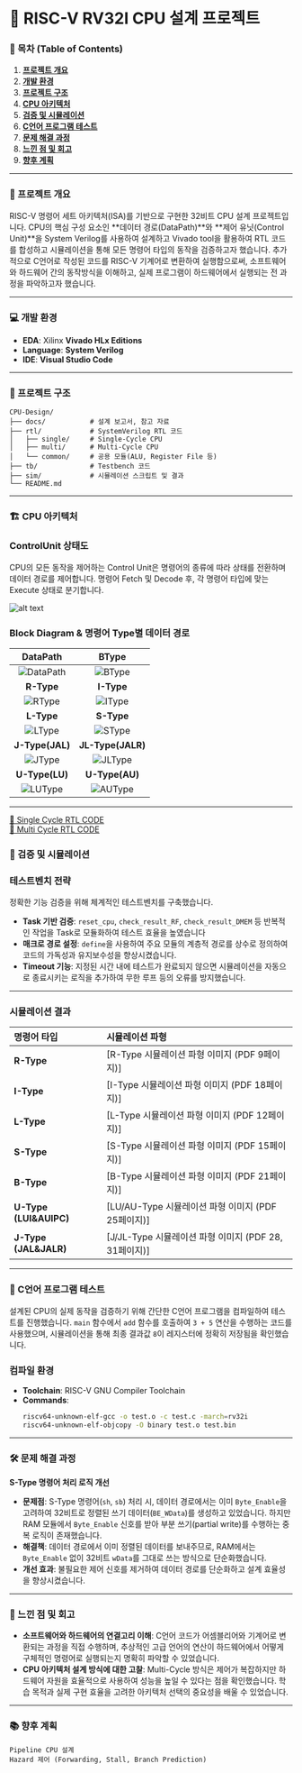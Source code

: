 # 📌 RISC-V RV32I CPU 설계 프로젝트

### 📜 목차 (Table of Contents)

1.  [**프로젝트 개요**](#-프로젝트-개요)
2.  [**개발 환경**](#-개발-환경)
3.  [**프로젝트 구조**](#-프로젝트-구조)
4.  [**CPU 아키텍처**](#-cpu-아키텍처)
5.  [**검증 및 시뮬레이션**](#-검증-및-시뮬레이션)
6.  [**C언어 프로그램 테스트**](#-c언어-프로그램-테스트)
7.  [**문제 해결 과정**](#-문제-해결-과정)
8.  [**느낀 점 및 회고**](#-느낀-점-및-회고)
9.  [**향후 계획**](#-향후-계획)

---

### 🎯 프로젝트 개요

RISC-V 명령어 세트 아키텍처(ISA)를 기반으로 구현한 32비트 CPU 설계 프로젝트입니다. CPU의 핵심 구성 요소인 **데이터 경로(DataPath)**와 **제어 유닛(Control Unit)**을 System Verilog를 사용하여 설계하고 Vivado tool을 활용하여 RTL 코드를 합성하고 시뮬레이션을 통해 모든 명령어 타입의 동작을 검증하고자 했습니다. 추가적으로 C언어로 작성된 코드를 RISC-V 기계어로 변환하여 실행함으로써, 소프트웨어와 하드웨어 간의 동작방식을 이해하고, 실제 프로그램이 하드웨어에서 실행되는 전 과정을 파악하고자 했습니다.

---

### 💻 개발 환경

- **EDA**: Xilinx **Vivado HLx Editions**
- **Language**: **System Verilog**
- **IDE**: **Visual Studio Code**

---

### 📂 프로젝트 구조
```
CPU-Design/
├── docs/           # 설계 보고서, 참고 자료
├── rtl/            # SystemVerilog RTL 코드
│   ├── single/     # Single-Cycle CPU
│   ├── multi/      # Multi-Cycle CPU
│   └── common/     # 공용 모듈(ALU, Register File 등)
├── tb/             # Testbench 코드
├── sim/            # 시뮬레이션 스크립트 및 결과
└── README.md
```

---

### 🏗️ CPU 아키텍처

### ControlUnit 상태도

CPU의 모든 동작을 제어하는 Control Unit은 명령어의 종류에 따라 상태를 전환하며 데이터 경로를 제어합니다. 명령어 Fetch 및 Decode 후, 각 명령어 타입에 맞는 Execute 상태로 분기합니다.

![alt text](img/CUstate.png)

### Block Diagram & 명령어 Type별 데이터 경로

| **DataPath** | **BType** |
| :------------------------------------------------------: | :-------------------------------------------------------: |
| ![DataPath](img/DataPath.png) | ![BType](img/BType.png) |
| **R-Type** | **I-Type** |
| ![RType](img/RType.png) | ![IType](img/IType.png) | 
| **L-Type** | **S-Type** |
| ![LType](img/LType.png) | ![SType](img/SType.png) |
| **J-Type(JAL)** | **JL-Type(JALR)** |
| ![JType](img/JType.png) | ![JLType](img/JLType.png) |
| **U-Type(LU)** | **U-Type(AU)** |
| ![LUType](img/LUType.png) | ![AUType](img/AUType.png) |

---

[📂 Single Cycle RTL CODE](./CPU/single_cycle)<br>
[📂 Multi Cycle RTL CODE](./CPU/multi_cycle)

### 🔬 검증 및 시뮬레이션

### 테스트벤치 전략
정확한 기능 검증을 위해 체계적인 테스트벤치를 구축했습니다.
* **Task 기반 검증**: `reset_cpu`, `check_result_RF`, `check_result_DMEM` 등 반복적인 작업을 Task로 모듈화하여 테스트 효율을 높였습니다
* **매크로 경로 설정**: `define`을 사용하여 주요 모듈의 계층적 경로를 상수로 정의하여 코드의 가독성과 유지보수성을 향상시켰습니다.
* **Timeout 기능**: 지정된 시간 내에 테스트가 완료되지 않으면 시뮬레이션을 자동으로 종료시키는 로직을 추가하여 무한 루프 등의 오류를 방지했습니다.

---

### 시뮬레이션 결과

| 명령어 타입           | 시뮬레이션 파형                                      |
| :-------------------- | :--------------------------------------------------- |
| **R-Type** | [R-Type 시뮬레이션 파형 이미지 (PDF 9페이지)]      |
| **I-Type** | [I-Type 시뮬레이션 파형 이미지 (PDF 18페이지)]     |
| **L-Type** | [L-Type 시뮬레이션 파형 이미지 (PDF 12페이지)]     |
| **S-Type** | [S-Type 시뮬레이션 파형 이미지 (PDF 15페이지)]     |
| **B-Type** | [B-Type 시뮬레이션 파형 이미지 (PDF 21페이지)]     |
| **U-Type (LUI&AUIPC)** | [LU/AU-Type 시뮬레이션 파형 이미지 (PDF 25페이지)] |
| **J-Type (JAL&JALR)** | [J/JL-Type 시뮬레이션 파형 이미지 (PDF 28, 31페이지)] |

---

### 🔄 C언어 프로그램 테스트

설계된 CPU의 실제 동작을 검증하기 위해 간단한 C언어 프로그램을 컴파일하여 테스트를 진행했습니다. `main` 함수에서 `add` 함수를 호출하여 `3 + 5` 연산을 수행하는 코드를 사용했으며, 시뮬레이션을 통해 최종 결과값 `8`이 레지스터에 정확히 저장됨을 확인했습니다.

### 컴파일 환경
-   **Toolchain**: RISC-V GNU Compiler Toolchain
-   **Commands**:
    ```bash
    riscv64-unknown-elf-gcc -o test.o -c test.c -march=rv32i
    riscv64-unknown-elf-objcopy -O binary test.o test.bin
    ```
---

### 🛠️ 문제 해결 과정

**S-Type 명령어 처리 로직 개선**

- **문제점**: S-Type 명령어(`sh`, `sb`) 처리 시, 데이터 경로에서는 이미 `Byte_Enable`을 고려하여 32비트로 정렬된 쓰기 데이터(`BE_WData`)를 생성하고 있었습니다. 하지만 RAM 모듈에서 `Byte_Enable` 신호를 받아 부분 쓰기(partial write)를 수행하는 중복 로직이 존재했습니다.
- **해결책**: 데이터 경로에서 이미 정렬된 데이터를 보내주므로, RAM에서는 `Byte_Enable` 없이 32비트 `wData`를 그대로 쓰는 방식으로 단순화했습니다.
- **개선 효과**: 불필요한 제어 신호를 제거하여 데이터 경로를 단순화하고 설계 효율성을 향상시켰습니다.

---

### 🧠 느낀 점 및 회고

- **소프트웨어와 하드웨어의 연결고리 이해**: C언어 코드가 어셈블리어와 기계어로 변환되는 과정을 직접 수행하며, 추상적인 고급 언어의 연산이 하드웨어에서 어떻게 구체적인 명령어로 실행되는지 명확히 파악할 수 있었습니다.
- **CPU 아키텍처 설계 방식에 대한 고찰**: Multi-Cycle 방식은 제어가 복잡하지만 하드웨어 자원을 효율적으로 사용하여 성능을 높일 수 있다는 점을 확인했습니다. 학습 목적과 실제 구현 효율을 고려한 아키텍처 선택의 중요성을 배울 수 있었습니다.

---

### 📚 향후 계획

```
Pipeline CPU 설계
Hazard 제어 (Forwarding, Stall, Branch Prediction)
```